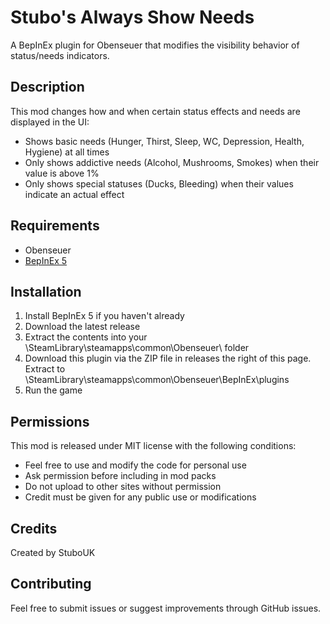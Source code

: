 # Stubo's Always Show Needs

A BepInEx plugin for Obenseuer that modifies the visibility behavior of status/needs indicators.

## Description

This mod changes how and when certain status effects and needs are displayed in the UI:

- Shows basic needs (Hunger, Thirst, Sleep, WC, Depression, Health, Hygiene) at all times
- Only shows addictive needs (Alcohol, Mushrooms, Smokes) when their value is above 1%
- Only shows special statuses (Ducks, Bleeding) when their values indicate an actual effect

## Requirements

- Obenseuer
- [BepInEx 5](https://github.com/BepInEx/BepInEx)

## Installation

1. Install BepInEx 5 if you haven't already
2. Download the latest release
3. Extract the contents into your \SteamLibrary\steamapps\common\Obenseuer\ folder
4. Download this plugin via the ZIP file in releases the right of this page. Extract to \SteamLibrary\steamapps\common\Obenseuer\BepInEx\plugins
5. Run the game

## Permissions

This mod is released under MIT license with the following conditions:
- Feel free to use and modify the code for personal use
- Ask permission before including in mod packs
- Do not upload to other sites without permission
- Credit must be given for any public use or modifications

## Credits

Created by StuboUK

## Contributing

Feel free to submit issues or suggest improvements through GitHub issues.
